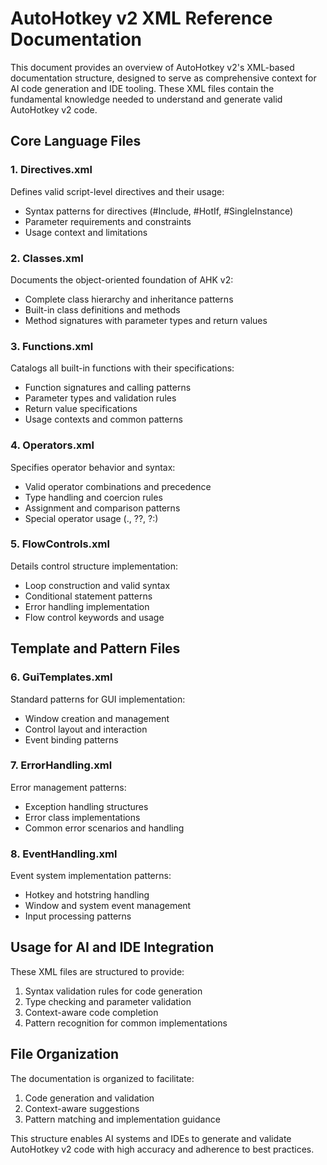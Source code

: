 # AutoHotkey v2 XML Reference Documentation

This document provides an overview of AutoHotkey v2's XML-based documentation structure, designed to serve as comprehensive context for AI code generation and IDE tooling. These XML files contain the fundamental knowledge needed to understand and generate valid AutoHotkey v2 code.

## Core Language Files

### 1. Directives.xml
Defines valid script-level directives and their usage:
- Syntax patterns for directives (#Include, #HotIf, #SingleInstance)
- Parameter requirements and constraints
- Usage context and limitations

### 2. Classes.xml
Documents the object-oriented foundation of AHK v2:
- Complete class hierarchy and inheritance patterns
- Built-in class definitions and methods
- Method signatures with parameter types and return values

### 3. Functions.xml
Catalogs all built-in functions with their specifications:
- Function signatures and calling patterns
- Parameter types and validation rules
- Return value specifications
- Usage contexts and common patterns

### 4. Operators.xml
Specifies operator behavior and syntax:
- Valid operator combinations and precedence
- Type handling and coercion rules
- Assignment and comparison patterns
- Special operator usage (., ??, ?:)

### 5. FlowControls.xml
Details control structure implementation:
- Loop construction and valid syntax
- Conditional statement patterns
- Error handling implementation
- Flow control keywords and usage

## Template and Pattern Files

### 6. GuiTemplates.xml
Standard patterns for GUI implementation:
- Window creation and management
- Control layout and interaction
- Event binding patterns

### 7. ErrorHandling.xml
Error management patterns:
- Exception handling structures
- Error class implementations
- Common error scenarios and handling

### 8. EventHandling.xml
Event system implementation patterns:
- Hotkey and hotstring handling
- Window and system event management
- Input processing patterns

## Usage for AI and IDE Integration

These XML files are structured to provide:
1. Syntax validation rules for code generation
2. Type checking and parameter validation
3. Context-aware code completion
4. Pattern recognition for common implementations

## File Organization

The documentation is organized to facilitate:
1. Code generation and validation
2. Context-aware suggestions
3. Pattern matching and implementation guidance

This structure enables AI systems and IDEs to generate and validate AutoHotkey v2 code with high accuracy and adherence to best practices.
